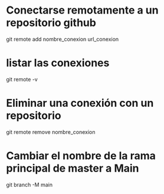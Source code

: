 # Conectarse remotamente a un repositorio github 
git remote add nombre_conexion url_conexion

# listar las conexiones
git remote -v

# Eliminar una conexión con un repositorio
git remote remove nombre_conexion

# Cambiar el nombre de la rama principal de master a Main
git branch -M main